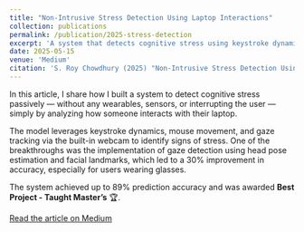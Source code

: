 ```yaml
---
title: "Non-Intrusive Stress Detection Using Laptop Interactions"
collection: publications
permalink: /publication/2025-stress-detection
excerpt: 'A system that detects cognitive stress using keystroke dynamics, mouse movement, and webcam-based gaze tracking — all from a standard laptop, with up to 89% accuracy.'
date: 2025-05-15
venue: 'Medium'
citation: 'S. Roy Chowdhury (2025) "Non-Intrusive Stress Detection Using Laptop Interactions", Medium.'
---
```


In this article, I share how I built a system to detect cognitive stress passively — without any wearables, sensors, or interrupting the user — simply by analyzing how someone interacts with their laptop.

The model leverages keystroke dynamics, mouse movement, and gaze tracking via the built-in webcam to identify signs of stress. One of the breakthroughs was the implementation of gaze detection using head pose estimation and facial landmarks, which led to a 30% improvement in accuracy, especially for users wearing glasses.

The system achieved up to 89% prediction accuracy and was awarded **Best Project - Taught Master’s** 🏆.

[Read the article on Medium](https://medium.com/@sukritroy.chowdhury/how-i-built-a-non-intrusive-system-to-detect-stress-just-using-a-laptop-c6b2298ff9f6)
